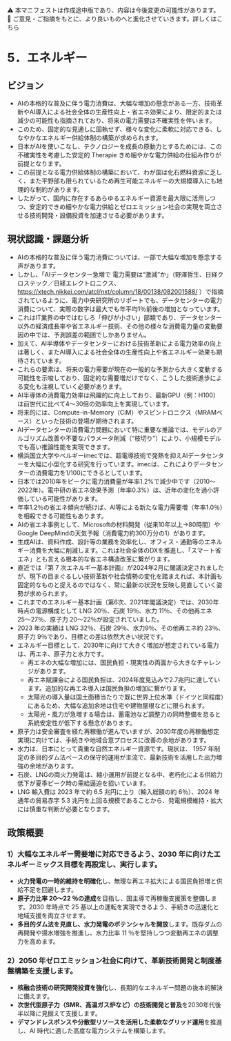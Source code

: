 ⚠️ 本マニフェストは作成途中版であり、内容は今後変更の可能性があります。  
💬 ご意見・ご指摘をもとに、より良いものへと進化させていきます。詳しくはこちら

# 5．エネルギー

## ビジョン

*   AIの本格的な普及に伴う電力消費は、大幅な増加の懸念がある一方、技術革新やAI導入による社会全体の生産性向上・省エネ効果により、限定的または減少の可能性も指摘されており、将来の電力需要は不確実性を伴います。
*   このため、固定的な見通しに固執せず、様々な変化に柔軟に対応できる、しなやかなエネルギー供給体制の構築が求められます。
*   日本がAIを使いこなし、テクノロジーを成長の原動力とするためには、この不確実性を考慮した安定的 Therapie きめ細やかな電力供給の仕組み作りが前提となります。
*   この前提となる電力供給体制の構築において、わが国は化石燃料資源に乏しく、また平野部も限られているため再生可能エネルギーの大規模導入にも地理的な制約があります。
*   したがって、国内に存在するあらゆるエネルギー資源を最大限に活用しつつ、安定的できめ細やかな電力供給とゼロエミッション社会の実現を両立させる技術開発・設備投資を加速させる必要があります。

## 現状認識・課題分析

*   AIの本格的な普及に伴う電力消費については、一部で大幅な増加を懸念する声があります。
*   しかし、「AIデータセンター急増で 電力需要は“激減”か」（野澤哲生、日経クロステック／日経エレクトロニクス、 https://xtech.nikkei.com/atcl/nxt/column/18/00138/082001588/ ）で指摘されているように、電力中央研究所のリポートでも、データセンターの電力消費について、実際の数字は最大でも年平均1％前後の増加となっています。
*   これはIT業界の中ではむしろ「伸びが小さい」部類であり、データセンター以外の経済成長率や省エネルギー技術、その他の様々な消費電力量の変動要因の中では、予測誤差の範囲でしかありません。
*   加えて、AI半導体やデータセンターにおける技術革新による電力効率の向上は著しく、またAI導入による社会全体の生産性向上や省エネルギー効果も期待されています。
*   これらの要素は、将来の電力需要が現在の一般的な予測から大きく変動する可能性を示唆しており、固定的な需要増だけでなく、こうした技術進歩による変化も注視していく必要があります。
*   AI半導体の消費電力効率は飛躍的に向上しており、最新GPU（例：H100）は前世代に比べて4～30倍の効率向上を実現しています。
*   将来的には、Compute-in-Memory（CiM）やスピントロニクス（MRAMベース）といった技術の登場が期待されます。
*   AIデータセンターの消費電力問題において特に重要な推論では、モデルのアルゴリズム改善や不要なパラメータ削減（“枝切り”）により、小規模モデルでも高い推論性能を実現できます。
*   横浜国立大学やベルギーimecでは、超電導技術で発熱を抑えAIデータセンターを大幅に小型化する研究を行っています。imecは、これによりデータセンターの消費電力を1/100にできるとしています。
*   日本では2010年をピークに電力消費量が年率1.2%で減少中です（2010〜2022年）。電中研の省エネ効果予測（年率0.3%）は、近年の変化を過小評価している可能性があります。
*   年率1.2％の省エネ傾向が続けば、AI等による新たな電力需要増（年率1.0％）を相殺できる可能性もあります。
*   AIの省エネ事例として、Microsoftの材料開発（従来10年以上→80時間）やGoogle DeepMindの天気予報（消費電力約300万分の1）があります。
*   生成AIは、資料作成、設計等の業務を効率化し、オフィス・通勤等のエネルギー消費を大幅に削減します。これは社会全体のDXを推進し、「スマート省エネ」とも言える根本的な省エネ構造改革に繋がります。
*   直近では『第 7 次エネルギー基本計画』が2024年2月に閣議決定されましたが、現下の目まぐるしい技術革新や社会情勢の変化を踏まえれば、本計画も固定的なものと捉えるのではなく、常に最新の状況を反映し見直していく姿勢が求められます。
*   これまでのエネルギー基本計画（第6次、2021年閣議決定）では、2030年時点の電源構成として LNG 20％、石炭 19％、水力 11％、その他再エネ 25〜27％、原子力 20〜22％が設定されていました。
*   2023 年の実績は LNG 32％、石炭 29％、水力9％、その他再エネ約 23％、原子力 9％であり、目標との差は依然大きい状況です。
*   エネルギー目標として、2030年に向けて大きく増加が想定されている電力は、再エネ、原子力と水力です。
    *   再エネの大幅な増加には、国民負担・現実性の両面から大きなチャレンジがあります。
    *   再エネ賦課金による国民負担は、2024年度見込みで2.7兆円に達しています。追加的な再エネ導入は国民負担の増加に繋がります。
    *   太陽光の導入量は国土面積当たりで既に世界上位水準（ドイツと同程度）にあるため、大幅な追加余地は住宅や建物屋根などに限られます。
    *   太陽光・風力が急増する場合は、蓄電池など調整力の同時整備を怠ると系統安定性が低下する懸念があります。
*   原子力は安全審査を経た再稼働が進んでいますが、2030年度の再稼働想定実現に向けては、手続きや地域合意プロセスに改善の余地があります。
*   水力は、日本にとって貴重な自然エネルギー資源です。現状は、 1957 年制定の多目的ダム法ベースの保守的運用が主流で、最新技術を活用した出力増強の余地があります。
*   石炭、LNGの両火力発電は、縮小運用が前提となる中、老朽化による供給力低下が夏季ピーク時の需給逼迫を招いています。
*   LNG 輸入費は 2023 年で約 6.5 兆円に上り（輸入総額の約 6％）、2024 年通年の貿易赤字 5.3 兆円を上回る規模であることから、発電規模維持・拡大には慎重な判断が必要となります。

## 政策概要

  ### 1）大幅なエネルギー需要増に対応できるよう、2030 年に向けたエネルギーミックス目標を再設定し、実行します。 
  * **火力発電の一時的維持を明確化**し、無理な再エネ拡大による国民負担増と供給不足を回避します。  
  * **原子力比率 20〜22 ％の達成**を目指し、国主導で再稼働支援策を整備します。2030 年時点で 25 基以上の運転を実現できるよう、手続きの迅速化と地域支援を両立させます。  
  * **多目的ダム法を見直し、水力発電のポテンシャルを開放**します。既存ダムの再開発や揚水増強を推進し、水力比率 11 ％を堅持しつつ変動再エネの調整力を高めます。  
  ### 2）2050 年ゼロエミッション社会に向けて、革新技術開発と制度基盤構築を支援します。  
  * **核融合技術の研究開発投資を強化**し、長期的なエネルギー問題の抜本的解決に備えます。  
  * **次世代型原子力（SMR、高温ガス炉など）の技術開発と普及**を2030年代後半以降に見据えて支援します。  
  * **デマンドレスポンスや分散型リソースを活用した柔軟なグリッド運用**を推進し、AI 時代に適した高度な電力システムを構築します。